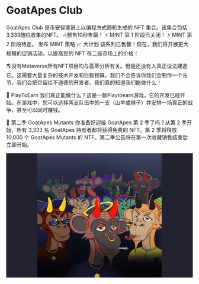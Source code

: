 # GoatApes Club

GoatApes Club 是币安智能链上以编程方式随机生成的 NFT 集合。该集合包括3.333随机收集的NFT。
🔥预售10秒售罄！
⚡️ MINT 第 1 阶段已关闭！
⚡️ MINT 第 2 阶段待定。
发布 MINT 策略
📈 大计划 该系列已售罄！现在，我们将开展更大规模的促销活动，以提高您的 NFT 在二级市场上的价格！

🌎没有Metaverse所有NFT项目均与荟萃分析有关。但是还没有人真正设法建造它。这需要大量复杂的技术开发和巨额预算。我们不会告诉你我们会制作一个元节，我们会把它留给不道德的开发者。我们真的知道我们能做什么！

🎲 PlayToEarn
我们真正能做什么？这是一款Playtoearn游戏，它的开发已经开始。在游戏中，您可以选择两支队伍中的一支（山羊或猴子）并安排一场真正的战争，甚至可以同时赚钱。

👹 第二季 GoatApes Mutants
你准备好迎接 GoatApes 第 2 季了吗？从第 2 季开始，所有 3,333 名 GoatApes 持有者都将获得免费的 NFT。第 2 季将释放 10,000 个 GoatApes Mutants 的 NTF。第二季公告将在第一次收藏销售结束后立即开始。

![goatapesclub-dapp-collectibles-bsc-image1_dc44af270f9a068a753948477471cf5d](goatapesclub-dapp-collectibles-bsc-image1_dc44af270f9a068a753948477471cf5d.png)
